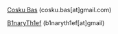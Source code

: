 [Cosku Bas](http://github.com/tapir) (cosku.bas[at]gmail.com)

[B1naryTh1ef](http://github.com/b1naryth1ef) (b1naryth1ef[at]gmail)
